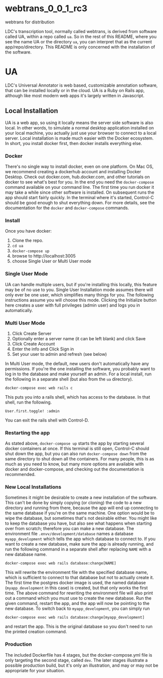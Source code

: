 # webtrans_0_0_1_rc3
webtrans for distribution

LDC's transcription tool, normally called webtrans, is derived from software called UA,
within a repo called `ua`.  So in the rest of this README, where you see the name UA or
the directory `ua`, you can interpret that as the current app/repo/directory.  This README
is only concerned with the installation of the software.

# UA

LDC's Universal Annotator is web based, customizable annotation software, that can be
installed locally or in the cloud.  UA is a Ruby on Rails app, although like
most modern web apps it's largely written in Javascript.

## Local Installation

UA is a web app, so using it locally means the server side software is also local.
In other words, to simulate a normal desktop application installed on your local
machine, you actually just use your browser to connect to a local server.
Local installation is made much easier with the Docker ecosystem.  In short, you
install docker first, then docker installs everything else.

### Docker

There's no single way to install docker, even on one platform.  On Mac OS, we
recommend creating a dockerhub account and installing Docker Desktop.  Check out
docker.com, hub.docker.com, and other tutorials on docker to see what's best for
you.  In the end you need the `docker-compose` command available on your command line.
The first time you run docker it may take a while since other software is installed.
On subsequent runs the app should start fairly quickly.  In the terminal where it's
started, Control-C should be good enough to shut everything down.  For more details,
see the documentation for the `docker` and `docker-compose` commands.

### Install

Once you have docker:

1. Clone the repo.
2. `cd ua`
3. `docker-compose up`
4. browse to http://localhost:3005
5. choose Single User or Multi User mode

### Single User Mode

UA can handle multiple users, but if you're installing this locally, this feature
may be of no use to you.  Single User Installation mode assumes
there will only ever be one user, which simplifies many things for you.  The following
instructions assume you will choose this mode.  Clicking the Initialize button here
creates a user with full privileges (admin user) and logs you in automatically.

### Multi User Mode

1. Click Create Server
2. Optionally enter a server name (it can be left blank) and click Save
3. Click Create Account
4. Enter the info and Click Sign in
5. Set your user to admin and refresh (see below)

In Multi User mode, the default, new users don't automatically have any permissions.
If you're the one installing the software, you probably want to log in to the
database and make yourself an admin.   For a local install, run the following
in a separate shell (but also from the `ua` directory).

    docker-compose exec web rails c
    
This puts you into a rails shell, which has access to the database.  In that shell,
run the following.

    User.first.toggle! :admin
    
You can exit the rails shell with Control-D.

### Restarting the app

As stated above, `docker-compose up` starts the app by starting several docker containers at once.
If this terminal is still open, Control-C should shut down the app, but you can also
run `docker-compose down` from the same directory to shut down all the containers.  For many people, this is as much
as you need to know, but many more options are available with docker and docker-compose,
and checking out the documentation is recommended.

### New Local Installations

Sometimes it might be desirable to create a new installation of the software.  This
can't be done by simply copying (or cloning) the code to a new directory and running
from there, because the app will end up connecting to the same database if you're on the same machine.  One option
would be to wipe the database, but sometimes that's not desirable either.  You
might like to keep the database you have, but also see what happens when starting
over from scratch; therefore you can make a new database.  The environment file `.envv/development/database`
names a database `myapp_development` which tells the app which database to connect to.
If you want to create a new database, make sure the app is already running,
and run the following command in a separate shell after replacing `NAME` with a new database name.

    docker-compose exec web rails database:change[NAME]
    
This will rewrite the environment file with the specified database name, which is sufficient
to connect to that database but not to actually create it.  The first time the postgres docker image
is used, the named database (`myapp_development` in this case) is created, but that only works the first time.
The above command for rewriting the environment file will also print out a
command which you must use to create the new database.  Run the given command, restart the app, and the app
will now be pointing to the new database.  To switch back to `myapp_development`, you can
simply run

    docker-compose exec web rails database:change[myapp_development]
    
and restart the app.  This is the original database so you don't need to run the printed creation command.

### Production

The included Dockerfile has 4 stages, but the docker-compose.yml file is only targeting the second stage,
called `dev`.  The later stages illustrate a possible production build, but it's only an illustration,
and may or may not be appropriate for your situation.

